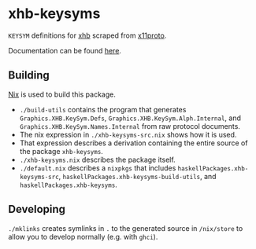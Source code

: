 # xhb-keysyms

`KEYSYM` definitions for [xhb](https://hackage.haskell.org/package/xhb) scraped from [x11proto](https://cgit.freedesktop.org/xorg/proto/x11proto).

Documentation can be found [here](https://nspin.github.io/xhb-keysyms).

## Building

[Nix](https://nixos.org/nix/) is used to build this package.

- `./build-utils` contains the program that generates `Graphics.XHB.KeySym.Defs`, `Graphics.XHB.KeySym.Alph.Internal`, and `Graphics.XHB.KeySym.Names.Internal` from raw protocol documents.
- The nix expression in `./xhb-keysyms-src.nix` shows how it is used.
- That expression describes a derivation containing the entire source of the package `xhb-keysyms`.
- `./xhb-keysyms.nix` describes the package itself.
- `./default.nix` describes a `nixpkgs` that includes `haskellPackages.xhb-keysyms-src`, `haskellPackages.xhb-keysyms-build-utils`, and `haskellPackages.xhb-keysyms`.

## Developing

`./mklinks` creates symlinks in `.` to the generated source in `/nix/store` to allow you to develop normally (e.g. with `ghci`).
